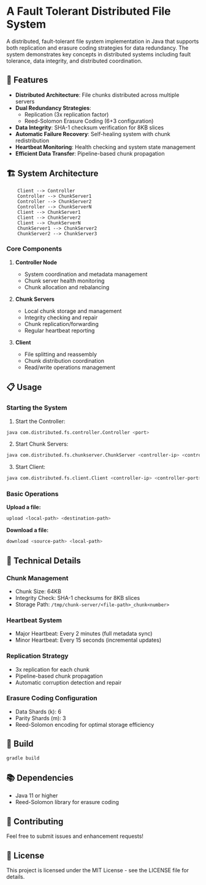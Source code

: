 # A Fault Tolerant Distributed File System

A distributed, fault-tolerant file system implementation in Java that supports both replication and erasure coding strategies for data redundancy. The system demonstrates key concepts in distributed systems including fault tolerance, data integrity, and distributed coordination.

## 🚀 Features

- **Distributed Architecture**: File chunks distributed across multiple servers
- **Dual Redundancy Strategies**: 
  - Replication (3x replication factor)
  - Reed-Solomon Erasure Coding (6+3 configuration)
- **Data Integrity**: SHA-1 checksum verification for 8KB slices
- **Automatic Failure Recovery**: Self-healing system with chunk redistribution
- **Heartbeat Monitoring**: Health checking and system state management
- **Efficient Data Transfer**: Pipeline-based chunk propagation


## 🏗️ System Architecture

```mermaid
    Client --> Controller
    Controller --> ChunkServer1
    Controller --> ChunkServer2
    Controller --> ChunkServerN
    Client --> ChunkServer1
    Client --> ChunkServer2
    Client --> ChunkServerN
    ChunkServer1 --> ChunkServer2
    ChunkServer2 --> ChunkServer3
```

### Core Components

1. **Controller Node**
   - System coordination and metadata management
   - Chunk server health monitoring
   - Chunk allocation and rebalancing

2. **Chunk Servers**
   - Local chunk storage and management
   - Integrity checking and repair
   - Chunk replication/forwarding
   - Regular heartbeat reporting

3. **Client**
   - File splitting and reassembly
   - Chunk distribution coordination
   - Read/write operations management


## 📋 Usage

### Starting the System

1. Start the Controller:
```bash
java com.distributed.fs.controller.Controller <port>
```

2. Start Chunk Servers:
```bash
java com.distributed.fs.chunkserver.ChunkServer <controller-ip> <controller-port>
```

3. Start Client:
```bash
java com.distributed.fs.client.Client <controller-ip> <controller-port>
```

### Basic Operations

**Upload a file:**
```bash
upload <local-path> <destination-path>
```

**Download a file:**
```bash
download <source-path> <local-path>
```

## 🔧 Technical Details

### Chunk Management
- Chunk Size: 64KB
- Integrity Check: SHA-1 checksums for 8KB slices
- Storage Path: `/tmp/chunk-server/<file-path>_chunk<number>`

### Heartbeat System
- Major Heartbeat: Every 2 minutes (full metadata sync)
- Minor Heartbeat: Every 15 seconds (incremental updates)

### Replication Strategy
- 3x replication for each chunk
- Pipeline-based chunk propagation
- Automatic corruption detection and repair

### Erasure Coding Configuration
- Data Shards (k): 6
- Parity Shards (m): 3
- Reed-Solomon encoding for optimal storage efficiency

## 🔨 Build

```bash
gradle build
```

## 📚 Dependencies

- Java 11 or higher
- Reed-Solomon library for erasure coding

## 🤝 Contributing

Feel free to submit issues and enhancement requests!

## 📝 License

This project is licensed under the MIT License - see the LICENSE file for details.
